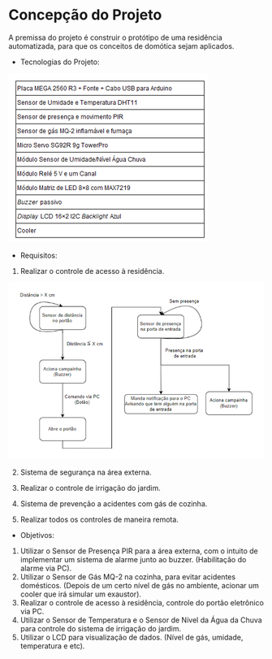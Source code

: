 # Concepção do Projeto

A premissa do projeto é construir o protótipo de uma residência automatizada, para que os conceitos de domótica sejam aplicados.

* Tecnologias do Projeto:

![Tecnologias do Projeto](./figuras/tecnologia.png)


* Requisitos:

1. Realizar o controle de acesso à residência.

![](./figuras/fluxograma.png)

2. Sistema de segurança na área externa.

3. Realizar o controle de irrigação do jardim. 

4. Sistema de prevenção a acidentes com gás de cozinha.

5. Realizar todos os controles de maneira remota.

* Objetivos:

1. Utilizar o Sensor de Presença PIR para a área externa, com o intuito de implementar um sistema de alarme junto ao buzzer. (Habilitação do alarme via PC).
2. Utilizar o Sensor de Gás MQ-2 na cozinha, para evitar acidentes domésticos. (Depois de um certo nível de gás no ambiente, acionar um cooler que irá simular um exaustor).
3. Realizar o controle de acesso à residência, controle do portão eletrônico via PC.
4. Utilizar o Sensor de Temperatura e o Sensor de Nível da Água da Chuva para controle do sistema de irrigação do jardim.
5. Utilizar o LCD para visualização de dados. (Nível de gás, umidade, temperatura e etc).





